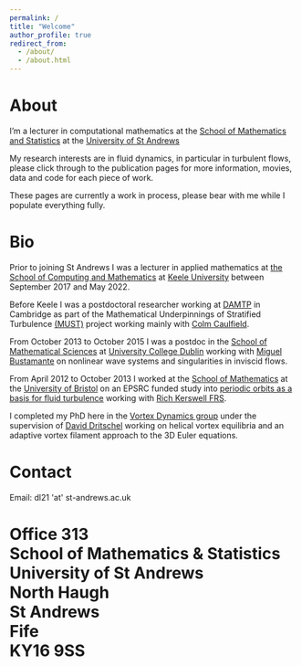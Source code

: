 ```yaml
---
permalink: /
title: "Welcome"
author_profile: true
redirect_from: 
  - /about/
  - /about.html
---
```


About
=======

I’m a lecturer in computational mathematics at the [School of Mathematics and Statistics](https://www.st-andrews.ac.uk/mathematics-statistics/) at the [University of St Andrews](www.st-andrews.ac.uk)

My research interests are in fluid dynamics, in particular in turbulent flows, please click through to the publication pages for more information, movies, data and code for each piece of work.

These pages are currently a work in process, please bear with me while I populate everything fully. 

Bio
======

Prior to joining St Andrews I was a lecturer in applied mathematics at [the School of Computing and Mathematics](https://www.keele.ac.uk/scm) at [Keele University](www.keele.ac.uk)
 between September 2017 and May 2022.

Before Keele I was a postdoctoral researcher working at [DAMTP](http://www.damtp.cam.ac.uk) in Cambridge as part of the Mathematical Underpinnings of Stratified Turbulence [(MUST)](http://www.damtp.cam.ac.uk/research/env/must) project working mainly with [Colm Caulfield](http://www.damtp.cam.ac.uk/people/c.p.caulfield/).

From October 2013 to October 2015 I was a postdoc in the [School of Mathematical Sciences](http://www.maths.ucd.ie/) at [University College Dublin](http://www.ucd.ie/) working with [Miguel Bustamante](http://mathsci.ucd.ie/~miguel/) on nonlinear wave systems and singularities in inviscid flows.

From April 2012 to October 2013 I worked at the [School of Mathematics](http://www.maths.bris.ac.uk/) at the [University of Bristol](http://www.bris.ac.uk/) on an EPSRC funded study into [periodic orbits as a basis for fluid turbulence](http://www.maths.bris.ac.uk/dynamic/show_funded_project/index.php?project_id=85) working with [Rich Kerswell FRS](https://www.damtp.cam.ac.uk/user/rrk26/).

I completed my PhD here in the [Vortex Dynamics group](http://www-vortex.mcs.st-and.ac.uk) under the supervision of [David Dritschel](http://www-vortex.mcs.st-and.ac.uk/~dgd) working on helical vortex equilibria and an adaptive vortex filament approach to the 3D Euler equations. 

Contact
=======

Email: dl21 'at' st-andrews.ac.uk

Office 313  
School of Mathematics & Statistics  
University of St Andrews  
North Haugh  
St Andrews  
Fife  
KY16 9SS  
=======


